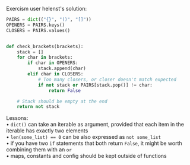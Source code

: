 Exercism user helenst's solution:  

```python
PAIRS = dict(("{}", "()", "[]"))
OPENERS = PAIRS.keys()
CLOSERS = PAIRS.values()


def check_brackets(brackets):
    stack = []
    for char in brackets:
        if char in OPENERS:
            stack.append(char)
        elif char in CLOSERS:
            # Too many closers, or closer doesn't match expected
            if not stack or PAIRS[stack.pop()] != char:
                return False

    # Stack should be empty at the end
    return not stack
```


Lessons:  
• `dict()` can take an iterable as argument, provided that each item in the iterable
has exactly two elements  
• `len(some_list) == 0` can be also expressed as `not some_list`   
• if you have two `if` statements that both return `False`, it might be worth  
combining them with an `or`  
• maps, constants and config should be kept outside of functions  
